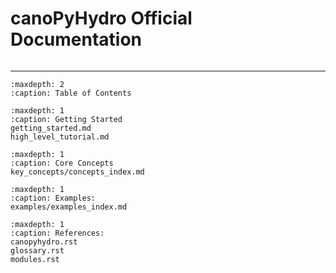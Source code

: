 # canoPyHydro Official Documentation
```{include} ./README.md
```
-----------------------------------------


```{toctree}
:maxdepth: 2
:caption: Table of Contents
```
```{toctree}
:maxdepth: 1
:caption: Getting Started
getting_started.md
high_level_tutorial.md
```
```{toctree}
:maxdepth: 1
:caption: Core Concepts
key_concepts/concepts_index.md
```
```{toctree}
:maxdepth: 1
:caption: Examples:
examples/examples_index.md
```
```{toctree}
:maxdepth: 1
:caption: References:
canopyhydro.rst
glossary.rst
modules.rst

```
